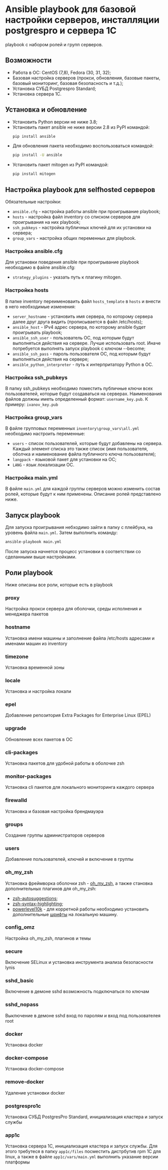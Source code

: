 # Ansible playbook для базовой настройки серверов, инсталляции postgrespro и сервера 1С

playbook с набором ролей и групп серверов.

## Возможности

* Работа в ОС: CentOS (7,8), Fedora (30, 31, 32);
* Базовая настройка серверов (прокси, обновления, базовые пакеты, базовый мониторинг, базовая безопасность и т.д.);
* Установка СУБД Postgrespro Standard;
* Установка сервера 1С.

## Установка и обновление

* Установить Python версии не ниже 3.8;
* Установить пакет ansible не ниже версии 2.8 из PyPI командой:
    ```sh
    pip install ansible
    ```
* Для обновления пакета необходимо воспользоваться командой:
    ```sh
    pip install -U ansible
    ```
* Установить пакет mitogen из PyPI командой:
    ```sh
    pip install mitogen
    ```

## Настройка playbook для selfhosted серверов
Обязательные настройки:
* `ansible.cfg` - настройка работы ansible при проигрывание playbook;
* `hosts` -  настройка файл inventory со списком серверов для проигрывания на них playbook;
* `ssh_pubkeys` -  настройка публичных ключей для их установки на сервера;
* `group_vars` -  настройка общих переменных для playbook.

### Настройка ansible.cfg
Для установки поведения ansible при проигрывание playbook необходимо в файле ansible.cfg:
* `strategy_plugins` - указать путь к плагину mitogen.

### Настройка hosts
В папке inventory переименоваить файл `hosts_template` в `hosts` и внести в него необходимые изменения:
* `server_hostname` - установить имя сервера, по которому сервера далее друг друга видить (прописывается в файл /etc/hosts);
* `ansible_host` - IPv4 адрес сервера, по которому ansible будет проигрывать playbook;
* `ansible_ssh_user` - пользователь ОС, под которым будут выполняться действия на сервере. Лучше использовать root. Иначе потребуется выполнять запуск playbook с ключом --become;
* `ansible_ssh_pass` - пароль пользователя ОС, под которым будут выполняться действия на сервере;
* `ansible_python_interpreter` - путь к интерпритатору Python в OC.

### Настройка ssh_pubkeys
В папку ssh_pubkeys необходимо поместить публичные ключи всех пользователей, которые будут создаваться на серверах. Наименования файлов должны иметь определенный формат: `username_key.pub`. К примеру: `ivanov_key.pub`

### Настройка group_vars 
В файле групповых переменных `inventory\group_vars\all.yml` необходимо настроить переменные:
* `users` - список пользователей, которые будут добавлены на сервера. Каждый элемент списка это также список (имя пользователя, оболчка и наименование файла публичного ключа пользователя);
* `langpack` - языковой пакет для установки на ОС;
* `LANG` - язык локализации ОС.

### Настройка main.yml
В файле `main.yml` для каждой группы серверов можно изменить состав ролей, которые будут к ним применены. Описание ролей представлено ниже.

## Запуск playbook
Для запуска проигрывания небходимо зайти в папку с плейбука, на уровень файла `main.yml`. Затем выполнить команду:
```sh
ansible-playbook main.yml
```
После запуска начнется процесс установки в соответствии со сделанными выше настройками.

## Роли playbook
Ниже описаны все роли, которые есть в playbook
### proxy
Настройка прокси сервера для оболочки, среды исполнения и менеджера пакетов
### hostname
Установка имени машины и заполнение файла /etc/hosts адресами и именами машин из inventory
### timezone
Установка временной зоны
### locale
Установка и настройка локали
### epel
Добавление репозитория Extra Packages for Enterprise Linux (EPEL)
### upgrade
Обновление всех пакетов в ОС
### cli-packages
Установка пакетов для удобной работы в оболочке zsh
### monitor-packages
Установка cli пакетов для локального мониторинга каждого сервера
### firewalld
Установка и базовая настройка брендмауэра
### groups
Создание группы администраторов серверов
### users
Добавление пользователей, ключей и включение в группы
### oh_my_zsh
Установка фреймворка оболочки zsh - [oh_my_zsh](https://github.com/ohmyzsh/ohmyzsh), а также становка дополнительных плагинов для oh_my_zsh:
* [zsh-autosuggestions](https://github.com/zsh-users/zsh-autosuggestions);
* [zsh-syntax-highlighting](https://github.com/zsh-users/zsh-syntax-highlighting);
* [powerlevel10k](https://github.com/romkatv/powerlevel10k) - для корретной работы необходимо установить дополнительные [шрифты](https://github.com/romkatv/powerlevel10k#meslo-nerd-font-patched-for-powerlevel10k) на локальную машину.
### config_omz
Настройка oh_my_zsh, плагинов и темы
### secure
Включение SELinux и установка инструмента анализа безопасности lynis
### sshd_basic
Включение в демоне sshd возможность подключаться по ключам
### sshd_nopass
Выключение в демоне sshd вход по паролям и вход под пользователея root
### docker
Установка docker
### docker-compose
Установка docker-compose
### remove-docker
Удаление установки docker
### postgrespro1c
Установка СУБД PostgresPro Standard, инициализация кластера и запуск службы
### app1c
Установка сервера 1С, инициализация кластера и запуск службы. Для этого требутеся в папку `app1c/files` посместить дистрбутив rpm 1С для linux, а также в файле `app1c/vars/main.yml` выполнить указание версии платформы
